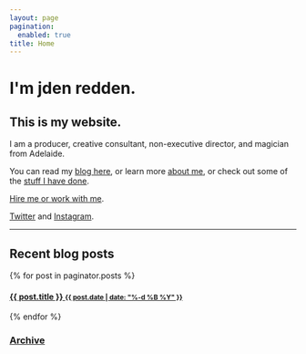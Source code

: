 ```yaml
---
layout: page
pagination:
  enabled: true
title: Home
---
```


# I'm jden redden.

## This is my website. 

I am a producer, creative consultant, non-executive director, and magician from Adelaide. 

You can read my [blog here](/blog/), or learn more [about me](/about.html), or check out some of the [stuff I have done](/projects.html).

[Hire me or work with me](/cv.html). 

[Twitter](https://www.twitter.com/jden) and [Instagram](https://www.instagram.com/jden).

<hr>

## Recent blog posts

<div class="posts">
    
  {% for post in paginator.posts %}
  <article>
    <a href="{{ site.baseurl }}{{ post.url }}">
      <h4>{{ post.title }}
      <small><time datetime="{{ post.date | date_to_xmlschema }}">{{ post.date | date: "%-d %B %Y" }}</time></small></h4>
    </a>
  </article>
  {% endfor %}
</div>

<aside class="related">
  <h3><a href="{{ site.baseurl }}/archive.html">Archive</a></h3>
</aside>
